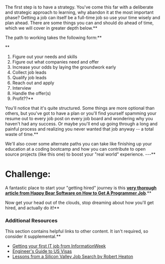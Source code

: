 The first step is to have a strategy.  You've come this far with a deliberate and strategic approach to learning, why abandon it at the most important phase?  Getting a job can itself be a full-time job so use your time wisely and plan ahead.  There are some things you can and should do ahead of time, which we will cover in greater depth below.**


The path to working takes the following form:**


**



1. Figure out your needs and skills
2. Figure out what companies need and offer
3. Increase your odds by laying the groundwork early
4. Collect job leads
5. Qualify job leads
6. Reach out and apply
7. Interview
8. Handle the offer(s)
9. Profit??**


You'll notice that it's quite structured.  Some things are more optional than others, but you've got to have a plan or you'll find yourself spamming your resume out to every job post on every job board and wondering why you haven't had any success. Or maybe you'll end up going through a long and painful process and realizing you never wanted that job anyway -- a total waste of time.**


We'll also cover some alternate paths you can take like finishing up your education at a coding bootcamp and how you can contribute to open source projects (like this one) to boost your "real world" experience.
---**


# Challenge:
A fantastic place to start your "getting hired" journey is this **[very thorough article from Happy Bear Software on How to Get A Programmer Job](https://web.archive.org/web/20160925155912/http://www.happybearsoftware.com/how-to-get-a-programmer-job.html)**.**


Now get your head out of the clouds, stop dreaming about how you'll get hired, and actually do it!**


### Additional Resources
This section contains helpful links to other content. It isn't required, so consider it supplemental.**


* [Getting your first IT job from InformationWeek](https://www.informationweek.com/team-building-and-staffing/how-to-land-your-first-it-job/d/d-id/1111584)
* [Engineer's Guide to US Visas](http://blog.sourcing.io/visa-guide)
* [Lessons from a Silicon Valley Job Search by Robert Heaton](https://robertheaton.com/2014/03/07/lessons-from-a-silicon-valley-job-search/)
